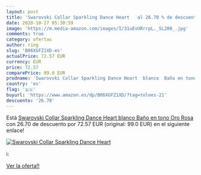 ```yaml
---
layout: post
title: 'Swarovski Collar Sparkling Dance Heart   al 26.70 % de descuento'
date: 2020-10-27 05:30:59
image: 'https://m.media-amazon.com/images/I/31uEvURrrpL._SL200_.jpg'
comments: true
category: ofertas
author: ring
slug: 'B06XGFZ1XD-es'
actualPrice: 72.57 EUR
currency: EUR
price: 72.57
comparePrice: 99.0 EUR
prodname: 'Swarovski Collar Sparkling Dance Heart  blanco  Baño en tono Oro Rosa'
country: 'es'
flag: '🇪🇸'
buyurl: 'https://www.amazon.es/dp/B06XGFZ1XD/?tag=tolees-21'
descuento: '26.70'
---
```


Está [Swarovski Collar Sparkling Dance Heart  blanco  Baño en tono Oro Rosa](https://www.amazon.es/dp/B06XGFZ1XD/?tag=tolees-21) con 26.70 de descuento por 72.57 EUR (original: 99.0 EUR) en el siguiente enlace!

[![Swarovski Collar Sparkling Dance Heart  ](https://m.media-amazon.com/images/I/31uEvURrrpL._SL200_.jpg)](https://www.amazon.es/dp/B06XGFZ1XD/?tag=tolees-21)

ℹ️:


[Ver la oferta!!](https://www.amazon.es/dp/B06XGFZ1XD/?tag=tolees-21)
